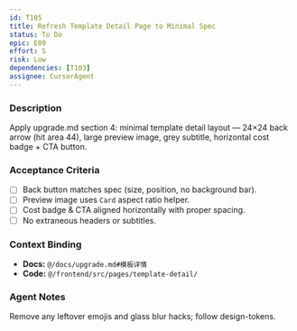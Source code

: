 ```yaml
---
id: T105
title: Refresh Template Detail Page to Minimal Spec
status: To Do
epic: E09
effort: S
risk: Low
dependencies: [T103]
assignee: CursorAgent
---
```


### Description

Apply upgrade.md section 4: minimal template detail layout — 24×24 back arrow (hit area 44), large preview image, grey subtitle, horizontal cost badge + CTA button.

### Acceptance Criteria

- [ ] Back button matches spec (size, position, no background bar).
- [ ] Preview image uses `Card` aspect ratio helper.
- [ ] Cost badge & CTA aligned horizontally with proper spacing.
- [ ] No extraneous headers or subtitles.

### Context Binding

- **Docs:** `@/docs/upgrade.md#模板详情`
- **Code:** `@/frontend/src/pages/template-detail/`

### Agent Notes

Remove any leftover emojis and glass blur hacks; follow design-tokens. 